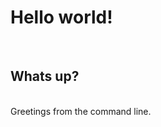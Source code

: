<html>
  <style>
    h1 {
    color: blue
      font: geneva;
      }
  </style>
  <head>
    <title> Stefanie Mayer </title>
  </head>
      <body>
        <h1> Hello world! </h1> <br> 
        <h2> Whats up? </h2> <br>
        Greetings from the command line.
      </body>
</html>
